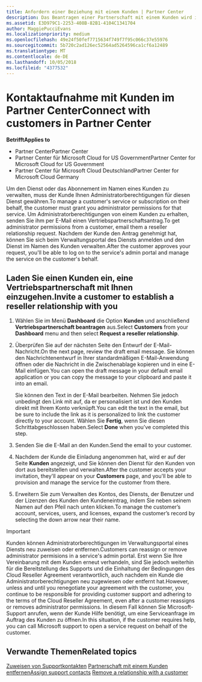 ```yaml
---
title: Anfordern einer Beziehung mit einem Kunden | Partner Center
description: Das Beantragen einer Partnerschaft mit einem Kunden wird in Multipartner- und Multichannelszenarien verwendet. Dieser Vorgang ist auch hilfreich, wenn ein Kunde Ihre delegierten Administratorrechte entfernt und Sie sie für Bereitstellungen oder Supportleistungen wiederherstellen müssen.
ms.assetid: E3D979C1-2253-408B-82B1-4104C1341704
author: MaggiePucciEvans
ms.localizationpriority: medium
ms.openlocfilehash: 49e24f50fef7715634f749f7f95c066c37e55976
ms.sourcegitcommit: 5b720c2ad126ec52564ad5264596ca1cf6a12489
ms.translationtype: MT
ms.contentlocale: de-DE
ms.lasthandoff: 10/05/2018
ms.locfileid: "4377532"
---
```

# <a name="connect-with-customers-in-partner-center"></a><span data-ttu-id="71145-104">Kontaktaufnahme mit Kunden im Partner Center</span><span class="sxs-lookup"><span data-stu-id="71145-104">Connect with customers in Partner Center</span></span>

**<span data-ttu-id="71145-105">Betrifft</span><span class="sxs-lookup"><span data-stu-id="71145-105">Applies to</span></span>**

-  <span data-ttu-id="71145-106">Partner Center</span><span class="sxs-lookup"><span data-stu-id="71145-106">Partner Center</span></span>
-  <span data-ttu-id="71145-107">Partner Center für Microsoft Cloud for US Government</span><span class="sxs-lookup"><span data-stu-id="71145-107">Partner Center for Microsoft Cloud for US Government</span></span>
-  <span data-ttu-id="71145-108">Partner Center für Microsoft Cloud Deutschland</span><span class="sxs-lookup"><span data-stu-id="71145-108">Partner Center for Microsoft Cloud Germany</span></span>

<span data-ttu-id="71145-109">Um den Dienst oder das Abonnement im Namen eines Kunden zu verwalten, muss der Kunde Ihnen Administratorberechtigungen für diesen Dienst gewähren.</span><span class="sxs-lookup"><span data-stu-id="71145-109">To manage a customer's service or subscription on their behalf, the customer must grant you administrator permissions for that service.</span></span> <span data-ttu-id="71145-110">Um Administratorberechtigungen von einem Kunden zu erhalten, senden Sie ihm per E-Mail einen Vertriebspartnerschaftsantrag.</span><span class="sxs-lookup"><span data-stu-id="71145-110">To get administrator permissions from a customer, email them a reseller relationship request.</span></span> <span data-ttu-id="71145-111">Nachdem der Kunde den Antrag genehmigt hat, können Sie sich beim Verwaltungsportal des Diensts anmelden und den Dienst im Namen des Kunden verwalten.</span><span class="sxs-lookup"><span data-stu-id="71145-111">After the customer approves your request, you'll be able to log on to the service's admin portal and manage the service on the customer's behalf.</span></span> 

## <a name="invite-a-customer-to-establish-a-reseller-relationship-with-you"></a><span data-ttu-id="71145-112">Laden Sie einen Kunden ein, eine Vertriebspartnerschaft mit Ihnen einzugehen.</span><span class="sxs-lookup"><span data-stu-id="71145-112">Invite a customer to establish a reseller relationship with you</span></span>

1.  <span data-ttu-id="71145-113">Wählen Sie im Menü **Dashboard** die Option **Kunden** und anschließend **Vertriebspartnerschaft beantragen** aus.</span><span class="sxs-lookup"><span data-stu-id="71145-113">Select **Customers** from your **Dashboard** menu and then select **Request a reseller relationship**.</span></span>

2.  <span data-ttu-id="71145-114">Überprüfen Sie auf der nächsten Seite den Entwurf der E-Mail-Nachricht.</span><span class="sxs-lookup"><span data-stu-id="71145-114">On the next page, review the draft email message.</span></span> <span data-ttu-id="71145-115">Sie können den Nachrichtenentwurf in Ihrer standardmäßigen E-Mail-Anwendung öffnen oder die Nachricht in die Zwischenablage kopieren und in eine E-Mail einfügen.</span><span class="sxs-lookup"><span data-stu-id="71145-115">You can open the draft message in your default email application or you can copy the message to your clipboard and paste it into an email.</span></span> 

    <span data-ttu-id="71145-116">Sie können den Text in der E-Mail bearbeiten. Nehmen Sie jedoch unbedingt den Link mit auf, da er personalisiert ist und den Kunden direkt mit Ihrem Konto verknüpft.</span><span class="sxs-lookup"><span data-stu-id="71145-116">You can edit the text in the email, but be sure to include the link as it is personalized to link the customer directly to your account.</span></span> <span data-ttu-id="71145-117">Wählen Sie **Fertig**, wenn Sie diesen Schrittabgeschlossen haben.</span><span class="sxs-lookup"><span data-stu-id="71145-117">Select **Done** when you’ve completed this step.</span></span>

3.  <span data-ttu-id="71145-118">Senden Sie die E-Mail an den Kunden.</span><span class="sxs-lookup"><span data-stu-id="71145-118">Send the email to your customer.</span></span>

4.  <span data-ttu-id="71145-119">Nachdem der Kunde die Einladung angenommen hat, wird er auf der Seite **Kunden** angezeigt, und Sie können den Dienst für den Kunden von dort aus bereitstellen und verwalten.</span><span class="sxs-lookup"><span data-stu-id="71145-119">After the customer accepts your invitation, they'll appear on your **Customers** page, and you'll be able to provision and manage the service for the customer from there.</span></span>

 
5.  <span data-ttu-id="71145-120">Erweitern Sie zum Verwalten des Kontos, des Diensts, der Benutzer und der Lizenzen des Kunden den Kundeneintrag, indem Sie neben seinem Namen auf den Pfeil nach unten klicken.</span><span class="sxs-lookup"><span data-stu-id="71145-120">To manage the customer’s account, services, users, and licenses, expand the customer’s record by selecting the down arrow near their name.</span></span>


> [!IMPORTANT]  
> <span data-ttu-id="71145-121">Kunden können Administratorberechtigungen im Verwaltungsportal eines Diensts neu zuweisen oder entfernen.</span><span class="sxs-lookup"><span data-stu-id="71145-121">Customers can reassign or remove administrator permisions in a service's admin portal.</span></span> <span data-ttu-id="71145-122">Erst wenn Sie Ihre Vereinbarung mit dem Kunden erneut verhandeln, sind Sie jedoch weiterhin für die Bereitstellung des Supports und die Einhaltung der Bedingungen des Cloud Reseller Agreement verantwortlich, auch nachdem ein Kunde die Administratorberechtigungen neu zugewiesen oder entfernt hat.</span><span class="sxs-lookup"><span data-stu-id="71145-122">However, unless and until you renegotiate your agreement with the customer, you continue to be responsible for providing customer support and adhering to the terms of the Cloud Reseller Agreement, even after a customer reassigns or removes administrator permissions.</span></span> <span data-ttu-id="71145-123">In diesem Fall können Sie Microsoft-Support anrufen, wenn der Kunde Hilfe benötigt, um eine Serviceanfrage im Auftrag des Kunden zu öffnen.</span><span class="sxs-lookup"><span data-stu-id="71145-123">In this situation, if the customer requires help, you can call Microsoft support to open a service request on behalf of the customer.</span></span>

## <a name="related-topics"></a><span data-ttu-id="71145-124">Verwandte Themen</span><span class="sxs-lookup"><span data-stu-id="71145-124">Related topics</span></span>

<span data-ttu-id="71145-125">[Zuweisen von Supportkontakten](assign-support-contacts.md)
[Partnerschaft mit einem Kunden entfernen](remove-a-relationship.md)</span><span class="sxs-lookup"><span data-stu-id="71145-125">[Assign support contacts](assign-support-contacts.md)
[Remove a relationship with a customer](remove-a-relationship.md)</span></span>
